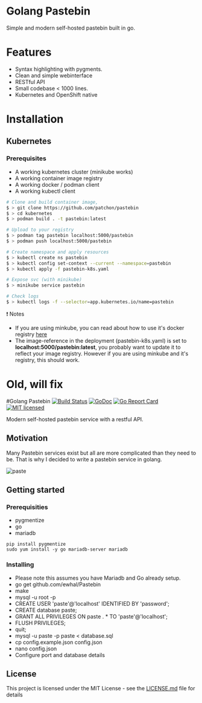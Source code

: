 # Golang Pastebin
Simple and modern self-hosted pastebin built in go.

# Features
* Syntax highlighting with pygments.
* Clean and simple webinterface
* RESTful API
* Small codebase < 1000 lines.
* Kubernetes and OpenShift native

# Installation
## Kubernetes
### Prerequisites
* A working kubernetes cluster (minikube works)
* A working container image registry
* A working docker / podman client
* A working kubectl client

```bash
# Clone and build container image,
$ > git clone https://github.com/patchon/pastebin
$ > cd kubernetes
$ > podman build . -t pastebin:latest

# Upload to your registry
$ > podman tag pastebin localhost:5000/pastebin
$ > podman push localhost:5000/pastebin

# Create namespace and apply resources
$ > kubectl create ns pastebin
$ > kubectl config set-context --current --namespace=pastebin
$ > kubectl apply -f pastebin-k8s.yaml

# Expose svc (with minikube)
$ > minikube service pastebin

# Check logs
$ > kubectl logs -f --selector=app.kubernetes.io/name=pastebin
```
❗ Notes
* If you are using minkube, you can read about how to use it's docker registry [here](https://minikube.sigs.k8s.io/docs/handbook/pushing/)
* The image-reference in the deployment (pastebin-k8s.yaml) is set to **localhost:5000/pastebin:latest**, you probably want to update it to reflect your image registry. However if you are using minkube and it's registry, this should work.



# Old, will fix
#Golang Pastebin
[![Build Status](https://travis-ci.org/ewhal/Pastebin.svg?branch=master)](https://travis-ci.org/ewhal/Pastebin) [![GoDoc](https://godoc.org/github.com/ewhal/Pastebin?status.svg)](https://godoc.org/github.com/ewhal/Pastebin) [![Go Report Card](https://goreportcard.com/badge/github.com/ewhal/Pastebin)](https://goreportcard.com/report/github.com/ewhal/Pastebin) [![MIT
licensed](https://img.shields.io/badge/license-MIT-blue.svg)](https://raw.githubusercontent.com/ewhal/Pastebin/master/LICENSE.md)

Modern self-hosted pastebin service with a restful API.

## Motivation
Many Pastebin services exist but all are more complicated than they need to be.
That is why I decided to write a pastebin service in golang.

![paste](http://i.imgur.com/7BeCKa3.png)

## Getting started
### Prerequisities
* pygmentize
* go
* mariadb

```
pip install pygmentize
sudo yum install -y go mariadb-server mariadb
```

### Installing
* Please note this assumes you have Mariadb and Go already setup.
* go get github.com/ewhal/Pastebin
* make
* mysql -u root -p
* CREATE USER 'paste'@'localhost' IDENTIFIED BY 'password';
* CREATE database paste;
* GRANT ALL PRIVILEGES ON paste . * TO 'paste'@'localhost';
* FLUSH PRIVILEGES;
* quit;
* mysql -u paste -p paste < database.sql
* cp config.example.json config.json
* nano config.json
* Configure port and database details

## License

This project is licensed under the MIT License - see the [LICENSE.md](LICENSE.md) file for details
